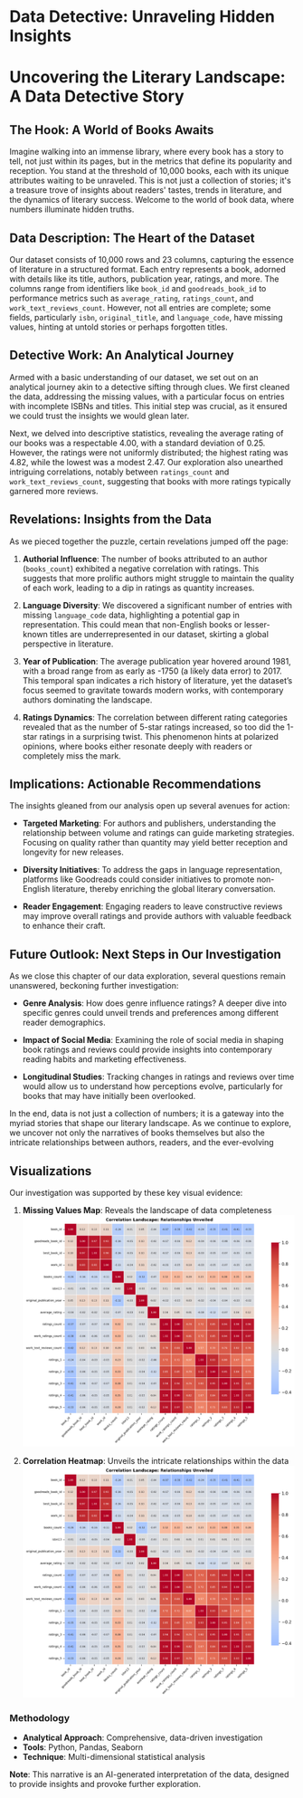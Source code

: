 # Data Detective: Unraveling Hidden Insights

# Uncovering the Literary Landscape: A Data Detective Story

## The Hook: A World of Books Awaits

Imagine walking into an immense library, where every book has a story to tell, not just within its pages, but in the metrics that define its popularity and reception. You stand at the threshold of 10,000 books, each with its unique attributes waiting to be unraveled. This is not just a collection of stories; it's a treasure trove of insights about readers' tastes, trends in literature, and the dynamics of literary success. Welcome to the world of book data, where numbers illuminate hidden truths.

## Data Description: The Heart of the Dataset

Our dataset consists of 10,000 rows and 23 columns, capturing the essence of literature in a structured format. Each entry represents a book, adorned with details like its title, authors, publication year, ratings, and more. The columns range from identifiers like `book_id` and `goodreads_book_id` to performance metrics such as `average_rating`, `ratings_count`, and `work_text_reviews_count`. However, not all entries are complete; some fields, particularly `isbn`, `original_title`, and `language_code`, have missing values, hinting at untold stories or perhaps forgotten titles.

## Detective Work: An Analytical Journey

Armed with a basic understanding of our dataset, we set out on an analytical journey akin to a detective sifting through clues. We first cleaned the data, addressing the missing values, with a particular focus on entries with incomplete ISBNs and titles. This initial step was crucial, as it ensured we could trust the insights we would glean later.

Next, we delved into descriptive statistics, revealing the average rating of our books was a respectable 4.00, with a standard deviation of 0.25. However, the ratings were not uniformly distributed; the highest rating was 4.82, while the lowest was a modest 2.47. Our exploration also unearthed intriguing correlations, notably between `ratings_count` and `work_text_reviews_count`, suggesting that books with more ratings typically garnered more reviews.

## Revelations: Insights from the Data

As we pieced together the puzzle, certain revelations jumped off the page:

1. **Authorial Influence**: The number of books attributed to an author (`books_count`) exhibited a negative correlation with ratings. This suggests that more prolific authors might struggle to maintain the quality of each work, leading to a dip in ratings as quantity increases.

2. **Language Diversity**: We discovered a significant number of entries with missing `language_code` data, highlighting a potential gap in representation. This could mean that non-English books or lesser-known titles are underrepresented in our dataset, skirting a global perspective in literature.

3. **Year of Publication**: The average publication year hovered around 1981, with a broad range from as early as -1750 (a likely data error) to 2017. This temporal span indicates a rich history of literature, yet the dataset’s focus seemed to gravitate towards modern works, with contemporary authors dominating the landscape.

4. **Ratings Dynamics**: The correlation between different rating categories revealed that as the number of 5-star ratings increased, so too did the 1-star ratings in a surprising twist. This phenomenon hints at polarized opinions, where books either resonate deeply with readers or completely miss the mark.

## Implications: Actionable Recommendations

The insights gleaned from our analysis open up several avenues for action:

- **Targeted Marketing**: For authors and publishers, understanding the relationship between volume and ratings can guide marketing strategies. Focusing on quality rather than quantity may yield better reception and longevity for new releases.

- **Diversity Initiatives**: To address the gaps in language representation, platforms like Goodreads could consider initiatives to promote non-English literature, thereby enriching the global literary conversation.

- **Reader Engagement**: Engaging readers to leave constructive reviews may improve overall ratings and provide authors with valuable feedback to enhance their craft.

## Future Outlook: Next Steps in Our Investigation

As we close this chapter of our data exploration, several questions remain unanswered, beckoning further investigation:

- **Genre Analysis**: How does genre influence ratings? A deeper dive into specific genres could unveil trends and preferences among different reader demographics.

- **Impact of Social Media**: Examining the role of social media in shaping book ratings and reviews could provide insights into contemporary reading habits and marketing effectiveness.

- **Longitudinal Studies**: Tracking changes in ratings and reviews over time would allow us to understand how perceptions evolve, particularly for books that may have initially been overlooked.

In the end, data is not just a collection of numbers; it is a gateway into the myriad stories that shape our literary landscape. As we continue to explore, we uncover not only the narratives of books themselves but also the intricate relationships between authors, readers, and the ever-evolving

## Visualizations

Our investigation was supported by these key visual evidence:

1. **Missing Values Map**: Reveals the landscape of data completeness
   ![Missing Values Analysis](analysis_visualization.png)

2. **Correlation Heatmap**: Unveils the intricate relationships within the data
   ![Correlation Insights](analysis_visualization.png)

### Methodology

- **Analytical Approach**: Comprehensive, data-driven investigation
- **Tools**: Python, Pandas, Seaborn
- **Technique**: Multi-dimensional statistical analysis

**Note**: This narrative is an AI-generated interpretation of the data, designed to provide insights and provoke further exploration.
